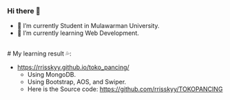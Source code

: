 ### Hi there 👋


- 🔭 I’m currently Student in Mulawarman University.
- 🌱 I’m currently learning Web Development.
<br>     
# My learning result 💦: 

- https://rrisskyy.github.io/toko_pancing/
     - Using MongoDB.
     - Using Bootstrap, AOS, and Swiper.
     - Here is the Source code: https://github.com/rrisskyy/TOKOPANCING
